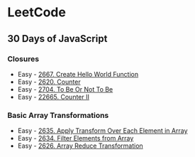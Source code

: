 # LeetCode

## 30 Days of JavaScript

### Closures

- Easy - [2667. Create Hello World Function](https://github.com/jiingler/LeetCode/blob/master/30%20Days%20of%20JavaScript/Easy%20-%202667.%20Create%20Hello%20World%20Function/Create_Hello_World_Function.ts)
- Easy - [2620. Counter](https://github.com/jiingler/LeetCode/blob/master/30%20Days%20of%20JavaScript/Easy%20-%202620.%20Counter/Counter.ts)
- Easy - [2704. To Be Or Not To Be](https://github.com/jiingler/LeetCode/blob/master/30%20Days%20of%20JavaScript/Easy%20-%202704.%20To%20Be%20Or%20Not%20To%20Be/To_Be_Or_Not_To_Be.ts)
- Easy - [22665. Counter II](https://github.com/jiingler/LeetCode/blob/master/30%20Days%20of%20JavaScript/Easy%20-%2022665.%20Counter%20II/Counter_II.ts)

### Basic Array Transformations

- Easy - [2635. Apply Transform Over Each Element in Array](https://github.com/jiingler/LeetCode/blob/master/30%20Days%20of%20JavaScript/Easy%20-%202635.%20Apply%20Transform%20Over%20Each%20Element%20in%20Array/Apply_Transform_Over_Each_Element_in_Array.ts)
- Easy - [2634. Filter Elements from Array](https://github.com/jiingler/LeetCode/blob/master/30%20Days%20of%20JavaScript/Easy%20-%202634.%20Filter%20Elements%20from%20Array/Filter_Elements_from_Array.ts)
- Easy - [2626. Array Reduce Transformation](https://github.com/jiingler/LeetCode/blob/master/30%20Days%20of%20JavaScript/Easy%20-%202626.%20Array%20Reduce%20Transformation/Array_Reduce_Transformation.ts)

